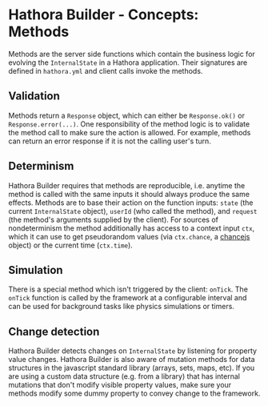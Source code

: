 # Hathora Builder - Concepts: Methods

Methods are the server side functions which contain the business logic for evolving the `InternalState` in a Hathora application. Their signatures are defined in `hathora.yml` and client calls invoke the methods.

## Validation

Methods return a `Response` object, which can either be `Response.ok()` or `Response.error(...)`. One responsibility of the method logic is to validate the method call to make sure the action is allowed. For example, methods can return an error response if it is not the calling user's turn.

## Determinism

Hathora Builder requires that methods are reproducible, i.e. anytime the method is called with the same inputs it should always produce the same effects. Methods are to base their action on the function inputs: `state` (the current `InternalState` object), `userId` (who called the method), and `request` (the method's arguments supplied by the client). For sources of nondeterminism the method additionally has access to a context input `ctx`, which it can use to get pseudorandom values (via `ctx.chance`, a [chancejs](https://chancejs.com) object) or the current time (`ctx.time`).

## Simulation

There is a special method which isn't triggered by the client: `onTick`. The `onTick` function is called by the framework at a configurable interval and can be used for background tasks like physics simulations or timers.

## Change detection

Hathora Builder detects changes on `InternalState` by listening for property value changes. Hathora Builder is also aware of mutation methods for data structures in the javascript standard library (arrays, sets, maps, etc). If you are using a custom data structure (e.g. from a library) that has internal mutations that don't modify visible property values, make sure your methods modify some dummy property to convey change to the framework.
